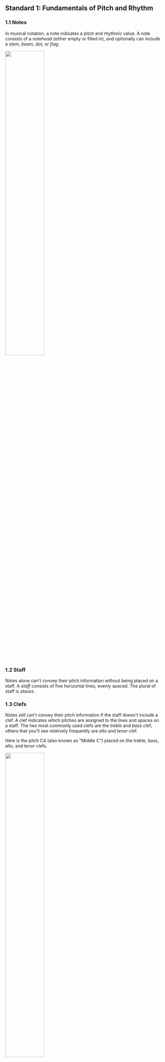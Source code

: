 ## Standard 1: Fundamentals of Pitch and Rhythm

### 1.1 Notes

In musical notation, a note indicates a pitch and rhythmic value. A note consists of a *notehead* (either empty or filled in), and optionally can include a *stem*, *beam*, *dot*, or *flag*. 

<img src="http://openmusictheory.com/Graphics/noteillustration.png" width="50%">

### 1.2 Staff

Notes alone can't convey their pitch information without being placed on a staff. A *staff* consists of five horizontal lines, evenly spaced. The plural of staff is *staves*.

### 1.3 Clefs

Notes *still* can't convey their pitch information if the staff doesn't include a clef. A clef indicates which pitches are assigned to the lines and spaces on a staff. The two most commonly used clefs are the *treble* and *bass* clef; others that you'll see relatively frequently are *alto* and *tenor* clef. 

Here is the pitch C4 (also known as "Middle C") placed on the treble, bass, alto, and tenor clefs.

<img src="http://openmusictheory.com/Graphics/clefs.png" width="50%" height="50%">

[Take a look at this exercise.](https://www.musictheory.net/exercises/note/b8tyryyynybyyy) How are the letter names of each note arranged on the treble clef? Which letters of the alphabet are used?

[Now take a look at this exercise, which uses the bass clef.](https://www.musictheory.net/exercises/note/n8tyryyynybyyy) How are the letter names arranged?

[Finally, take a look at this exercise, which removes the "helpers".](https://www.musictheory.net/exercises/note/d8t8tyryyynyyyyy) Can you correctly name the notes?

### 1.4 Grand staff

The grand staff consists of two staves, one that uses a treble clef, and one that uses a bass clef. The staves are connected by a curly brace. Grand staves are used frequently for notating piano music and other polyphonic instruments. 

### 1.5 Ledger lines

When the music's range exceeds what can be written on the staff, extra lines are drawn so that we can still clearly read the pitch. These extra lines are called *ledger lines.* In the example below, From Haydn's Piano Sonata in G (Hob. XVI: 39), Ab5 occurs just above the treble staff in the right hand, and G3 and B3 occur just below the treble staff in the left hand.

<img src ="http://openmusictheory.com/Graphics/ledgerLines.png" width="80%" height="80%">

[Now take a look at this exercise.](https://www.musictheory.net/exercises/note/btsyryyynyyyyy) Play around here and test things out. How do these ledger lines affect the letter names?

### 1.6 Accidentals

Accidentals are used to indicate when a pitch has been raised or lowered. They are written to the *left* of the pitch. 

- When you lower one of the white notes of the piano by a semitone, you add a flat. 
- When you raise one of the white notes of the piano by a semitone, you add a sharp.
- When you raise a note that is already flat by a semitone, you add a natural.
- When you lower a note that is already flat by a semitone, you add a double flat. 
- When you raise a note that is already sharp by a semitone, you add a double sharp.

The example below shows the symbols for flat, natural, sharp, double sharp, and double flat, respectively.

<img src ="http://openmusictheory.com/Graphics/accidentals.png" width="50%" height="50%">


